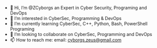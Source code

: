 - 👋 Hi, I’m @ZCyborgs an Expert in Cyber Security, Programing and DevOps
- 👀 I’m interested in CyberSec, Programming & DevOps
- 🌱 I’m currently learning CyberSec, C++, Python, Bash, PowerShell Programing
- 💞️ I’m looking to collaborate on CyberSec, Programming and DevOps
- 📫 How to reach me: email: cyborgs.zeus@gmail.com

<!---
ZCyborgs/ZCyborgs is a ✨ special ✨ repository because its `README.md` (this file) appears on your GitHub profile.
You can click the Preview link to take a look at your changes.
--->
